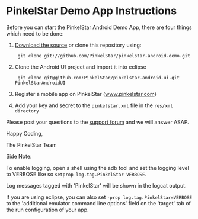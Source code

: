 PinkelStar Demo App Instructions
================================

Before you can start the PinkelStar Android Demo App, there are four things which need to be done:

1. [Download the source](http://github.com/PinkelStar/pinkelstar-android-demo/archives/master) or clone this repository using:

        git clone git://github.com/PinkelStar/pinkelstar-android-demo.git

2. Clone the Android UI project and import it into eclipse

        git clone git@github.com:PinkelStar/pinkelstar-android-ui.git PinkelStarAndroidUI

3. Register a mobile app on PinkelStar (www.pinkelstar.com)

4. Add your key and secret to the `pinkelstar.xml` file in the `res/xml directory`

Please post your questions to the [support forum](http://support.pinkelstar.com) and we will answer ASAP.

Happy Coding,

The PinkelStar Team


Side Note:

To enable logging, open a shell using the adb tool and set the logging level to VERBOSE like so `setprop log.tag.PinkelStar VERBOSE`.

Log messages tagged with 'PinkelStar' will be shown in the logcat output.

If you are using eclipse, you can also set `-prop log.tag.PinkelStar=VERBOSE` to the 'additional emulator command line options' field on the 'target' tab of the run configuration of your app.

